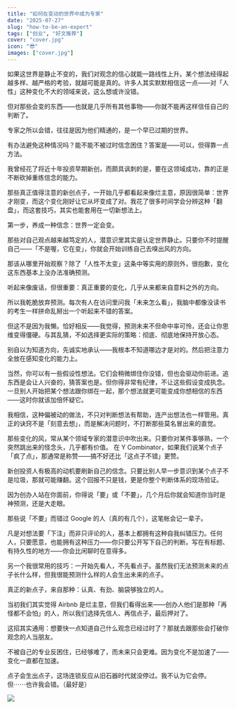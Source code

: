 ```yaml
---
title: "如何在变动的世界中成为专家"
date: "2025-07-27"
slug: "how-to-be-an-expert"
tags: ["创业", "好文推荐"]
cover: "cover.jpg"
icon: "😎"
images: ["cover.jpg"]
---
```

如果这世界是静止不变的，我们对观念的信心就能一路线性上升。某个想法经得起越多样、越严格的考验，就越可能是真的。许多人其实默默相信这一点——对「人性」这种变化不大的领域来说，这么想或许没错。



但对那些会变的东西——也就是几乎所有其他事物——你就不能再这样信任自己的判断了。



专家之所以会错，往往是因为他们精通的，是一个早已过期的世界。



有办法避免这种情况吗？能不能不被过时信念困住？答案是——可以，但得靠一点方法。



我曾经花了将近十年投资早期新创，而颇具讽刺的是，要在这领域成功，靠的正是不断砍掉重练信念的能力。



那些真正值得注意的新创点子，一开始几乎都看起来像烂主意，原因很简单：世界才刚变，而这个变化刚好让它从坏变成了对。我花了很多时间学会分辨这种「翻盘」，而这套技巧，其实也能套用在一切新想法上。



第一步，养成一种信念：世界一定会变。



那些对自己观点越来越笃定的人，潜意识里其实是认定世界静止。只要你不时提醒自己——「不是喔，它在变」，你就会开始训练自己去嗅出风的方向。



那该从哪里开始观察？除了「人性不太变」这条中等实用的原则外，很抱歉，变化这东西基本上没办法准确预测。



听起来像废话，但很重要：真正重要的变化，几乎从来都来自意料之外的方向。



所以我乾脆放弃预测。每次有人在访问里问我「未来怎么看」，我脑中都像没读书的考生一样拼命乱掰出一个听起来不错的答案。



但这不是因为我懒。恰好相反——我觉得，预测未来不但命中率可怜，还会让你思维变得僵硬。与其乱猜，不如选择更实际的策略：彻底、彻底地保持开放心态。



别自以为知道方向，先诚实地承认——我根本不知道哪边才是对的。然后把注意力全放在感知变化的能力上。



当然，你可以有一些假设性想法。它们会稍微绑住你没错，但也会驱动你前进。追东西是会让人兴奋的，猜答案也是。但你得非常有纪律，不让这些假设变成执念。
一旦别人开始把某个想法跟你绑在一起，那个想法就更可能变成你想相信的东西——这时你就该加倍怀疑它。



我相信，这种偏被动的做法，不只对判断想法有帮助，连产出想法也一样管用。真正的诀窍不是「刻意去想」，而是解决问题时，不打断那些莫名冒出来的直觉。



那些变化的风，常从某个领域专家的潜意识中吹出来。只要你对某件事够熟，一个突然跳出来的怪念头，几乎都有价值。
在 Y Combinator，如果我们说某个点子「疯了点」，那通常是称赞——搞不好还比「这点子不错」更赞。



新创投资人有极高的动机要刷新自己的信念。只要比别人早一步意识到某个点子不是垃圾，那就可能赚翻。这个回报不只是钱，更是你整个判断体系的现场验证。



因为创办人站在你面前，你得说「要」或「不要」，几个月后你就会知道你当时是神预测，还是大走眼。



那些说「不要」而错过 Google 的人（真的有几个），这笔帐会记一辈子。



凡是对想法要「下注」而非只评论的人，基本上都拥有这种自我纠错压力。任何人，只要愿意，也能拥有这种压力——你只要公开写下自己的判断。写在有标题、有持久性的地方——你会比闲聊时在意得多。



另一个我很常用的技巧：一开始先看人，不先看点子。虽然我们无法预测未来的点子长什么样，但我很能预测什么样的人会生出未来的点子。



真正的新点子，来自那种：认真、有劲、脑袋够独立的人。



当初我们其实觉得 Airbnb 是烂主意，但我们看得出来——创办人他们是那种「再怪都不会怕」的人，所以我们选择先信人、再信点子，最后押对了。



这招其实通用：想要快一点知道自己什么观念已经过时了？那就去跟那些会打破你观念的人当朋友。



不被自己的专业反困住，已经够难了，而未来只会更难。因为变化不是加速了——变化一直都在加速。



点子会生出点子，这场连锁反应从旧石器时代就没停过。我不认为它会停。
但⋯⋯也许我会错。（最好是）




![](https://prod-files-secure.s3.us-west-2.amazonaws.com/112d0858-5090-4d34-a606-b75eb8d65fd2/46476355-9cf3-4e99-9b7a-3531bc426380/1000202064.png?X-Amz-Algorithm=AWS4-HMAC-SHA256&X-Amz-Content-Sha256=UNSIGNED-PAYLOAD&X-Amz-Credential=ASIAZI2LB466SF7Y3DRX%2F20250818%2Fus-west-2%2Fs3%2Faws4_request&X-Amz-Date=20250818T212959Z&X-Amz-Expires=3600&X-Amz-Security-Token=IQoJb3JpZ2luX2VjEGUaCXVzLXdlc3QtMiJIMEYCIQDglsafMs7vMtAUNonqakRs8LDxa2Bg1E0QcK2uziuj%2FQIhAJbDHQf9tW5B6WXjSoEUqCOskKCDnkfyqyWJy4yghOV2KogECK7%2F%2F%2F%2F%2F%2F%2F%2F%2F%2FwEQABoMNjM3NDIzMTgzODA1IgyqJzi%2BAUWEv%2BGiQbIq3ANSu5GhzqsT2irlfdFSqDuqXs13X3eY%2F7gYQ%2FkJeS3L%2B3cNPalFr99QCY%2BD5edhdiAmmjXsCMdTtoijiGw8oH3kb5PWTTp98nXCdpfGY8LOxTK9GxwOiIsYvnHy8C53Qk%2FFamJqB%2Bt0MP7NTiqC31MsgllSxA74s68K1VmhGZWU45Zwqr123Ar%2BFAdYcFknv1SnCpwlPzLEV3cWqji4cg7J6q5hicE5aHzU3xrbcKE5zi9GraNzOXKPPK%2FXAfe8MeHH9l2xKR09YuMSgkYNsalOdXzr5frHBzkEUw2K4BpG7H2pnNDDsOFViAWGuoUgP%2BTDBEyagAGNd80U5uzCjp8b3QGg1wt6DZeWEPbMQUHxewCVEKZF3TPcQQHrD1UzdfodlM8DqHELnPeTT1Vv30jICD9OQaM6QgKd%2BAJHnYxKkNyoW1jDOZH6iiTwU2wHlbX%2BiA03YNcyXNHwZdopP%2F5ByFSL0ZDGzjcskGbD5wlG6EVlYI492amGs4jlsLGOmpK%2BrslW2Kbt57odZfPfSvEJ69BKC5EsFz2TM1rKoSUsrRZ5D%2FtUUdw5Y0ljeNL3a573EQaO7fHxAqpTmNbjcNgMtnpDV1Cit%2FyAZ8EbvS5nV6lSEj4Yi1Cm%2FOXdRjDfmo7FBjqkATSfTwLbA8GP3awZv3pSPbBNEKl9tSQI4AAuQO3383tzF47PS6XoJQJxfeltOZ6nqku%2BsFDi8nrvI5dEbea0ycU%2Fg7GbvfS93xmMNkTD3Rbi2Iyyz7oC0FbVErqzPzIVvPtRYBIWhiWHFB9Li%2BBfuQimsG%2Bj1reteiaps6H6ggpojZFLx5w7vmlmT6HdS%2FztWl1hoKI7jz0Usn5LYigLwopiQVkM&X-Amz-Signature=21aea72805c3858206574da4accb3bbec1e8b7f7e3531ca845068192c6a54dad&X-Amz-SignedHeaders=host&x-amz-checksum-mode=ENABLED&x-id=GetObject)


